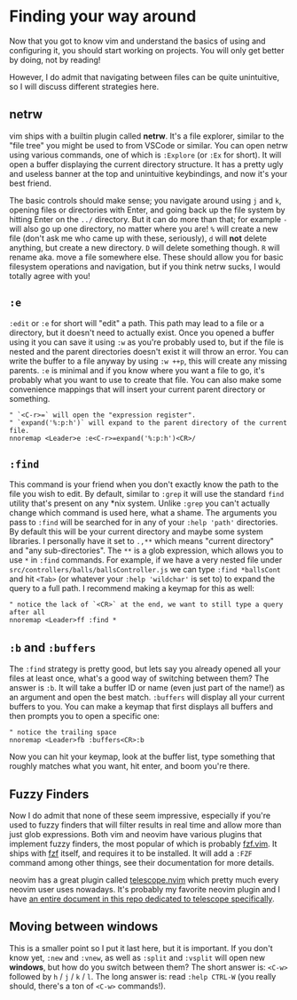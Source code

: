 # Finding your way around

Now that you got to know vim and understand the basics of using and configuring it, you should start
working on projects. You will only get better by doing, not by reading!

However, I do admit that navigating between files can be quite unintuitive, so I will discuss
different strategies here.

## netrw

vim ships with a builtin plugin called **netrw**. It's a file explorer, similar to the "file tree"
you might be used to from VSCode or similar. You can open netrw using various commands, one of which
is `:Explore` (or `:Ex` for short). It will open a buffer displaying the current directory
structure. It has a pretty ugly and useless banner at the top and unintuitive keybindings, and now
it's your best friend.

The basic controls should make sense; you navigate around using `j` and `k`, opening files or
directories with Enter, and going back up the file system by hitting Enter on the `../` directory.
But it can do more than that; for example `-` will also go up one directory, no matter where you
are! `%` will create a new file (don't ask me who came up with these, seriously), `d` will **not**
delete anything, but create a new directory. `D` will delete something though. `R` will rename aka.
move a file somewhere else. These should allow you for basic filesystem operations and navigation,
but if you think netrw sucks, I would totally agree with you!

## `:e`

`:edit` or `:e` for short will "edit" a path. This path may lead to a file or a directory, but it
doesn't need to actually exist. Once you opened a buffer using it you can save it using `:w` as
you're probably used to, but if the file is nested and the parent directories doesn't exist it will
throw an error. You can write the buffer to a file anyway by using `:w ++p`, this will create any
missing parents. `:e` is minimal and if you know where you want a file to go, it's probably what you
want to use to create that file. You can also make some convenience mappings that will insert your
current parent directory or something.

```vim
" `<C-r>=` will open the "expression register".
" `expand('%:p:h')` will expand to the parent directory of the current file.
nnoremap <Leader>e :e<C-r>=expand('%:p:h')<CR>/
```

## `:find`

This command is your friend when you don't exactly know the path to the file you wish to edit. By
default, similar to `:grep` it will use the standard `find` utility that's present on any *nix
system. Unlike `:grep` you can't actually change which command is used here, what a shame. The
arguments you pass to `:find` will be searched for in any of your `:help 'path'` directories. By
default this will be your current directory and maybe some system libraries. I personally have it
set to `.,**` which means "current directory" and "any sub-directories". The `**` is a glob
expression, which allows you to use `*` in `:find` commands. For example, if we have a very nested
file under `src/controllers/balls/ballsController.js` we can type `:find *ballsCont` and hit `<Tab>`
(or whatever your `:help 'wildchar'` is set to) to expand the query to a full path. I recommend
making a keymap for this as well:

```vim
" notice the lack of `<CR>` at the end, we want to still type a query after all
nnoremap <Leader>ff :find *
```

## `:b` and `:buffers`

The `:find` strategy is pretty good, but lets say you already opened all your files at least once,
what's a good way of switching between them? The answer is `:b`. It will take a buffer ID or name
(even just part of the name!) as an argument and open the best match. `:buffers` will display all
your current buffers to you. You can make a keymap that first displays all buffers and then prompts
you to open a specific one:

```vim
" notice the trailing space
nnoremap <Leader>fb :buffers<CR>:b 
```

Now you can hit your keymap, look at the buffer list, type something that roughly matches what you
want, hit enter, and boom you're there.

## Fuzzy Finders

Now I do admit that none of these seem impressive, especially if you're used to fuzzy finders that
will filter results in real time and allow more than just glob expressions. Both vim and neovim have
various plugins that implement fuzzy finders, the most popular of which is probably
[fzf.vim](https://github.com/junegunn/fzf.vim). It ships with
[fzf](https://github.com/junegunn/fzf) itself, and requires it to be installed. It will add
a `:FZF` command among other things, see their documentation for more details.

neovim has a great plugin called
[telescope.nvim](https://github.com/nvim-telescope/telescope.nvim) which pretty much every
neovim user uses nowadays. It's probably my favorite neovim plugin and I have [an entire document in
this repo dedicated to telescope specifically](./telescope.md).

## Moving between windows

This is a smaller point so I put it last here, but it is important. If you don't know yet, `:new`
and `:vnew`, as well as `:split` and `:vsplit` will open new **windows**, but how do you switch
between them? The short answer is: `<C-w>` followed by `h` / `j` / `k` / `l`. The long answer is:
read `:help CTRL-W` (you really should, there's a ton of `<C-w>` commands!).
